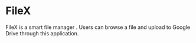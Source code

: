 # FileX
FileX is a smart file manager . Users can browse a file and upload to Google Drive through this application.

